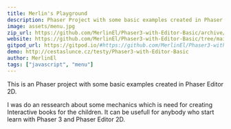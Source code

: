 ```yaml
---
title: Merlin's Playground
description: Phaser Project with some basic examples created in Phaser Editor 2D.
image: assets/menu.jpg
zip_url: https://github.com/MerlinEl/Phaser3-with-Editor-Basic/archive/refs/heads/master.zip
website: https://github.com/MerlinEl/Phaser3-with-Editor-Basic/tree/main/lesson_00_menu
gitpod_url: https://gitpod.io/#https://github.com/MerlinEl/Phaser3-with-Editor-Basic
demo: http://cestaslunce.cz/testy/Phaser3-with-Editor-Basic
author: MerlinEl
tags: ["javascript", "menu"]
---
```


This is an Phaser project with some basic examples created in Phaser Editor 2D.

I was do an ressearch about some mechanics which is need 
for creating Interactive books for the children.
It can be usefull for anybody who start learn with Phaser 3 and Phaser Editor 2D.
